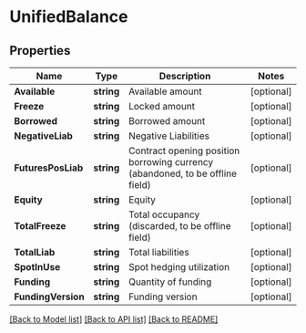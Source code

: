 # UnifiedBalance

## Properties

Name | Type | Description | Notes
------------ | ------------- | ------------- | -------------
**Available** | **string** | Available amount | [optional] 
**Freeze** | **string** | Locked amount | [optional] 
**Borrowed** | **string** | Borrowed amount | [optional] 
**NegativeLiab** | **string** | Negative Liabilities | [optional] 
**FuturesPosLiab** | **string** | Contract opening position borrowing currency (abandoned, to be offline field) | [optional] 
**Equity** | **string** | Equity | [optional] 
**TotalFreeze** | **string** | Total occupancy (discarded, to be offline field) | [optional] 
**TotalLiab** | **string** | Total liabilities | [optional] 
**SpotInUse** | **string** | Spot hedging utilization | [optional] 
**Funding** | **string** | Quantity of funding | [optional] 
**FundingVersion** | **string** | Funding version | [optional] 

[[Back to Model list]](../README.md#documentation-for-models) [[Back to API list]](../README.md#documentation-for-api-endpoints) [[Back to README]](../README.md)


